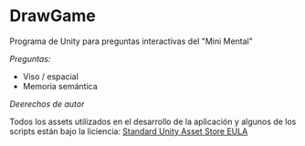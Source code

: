 # DrawGame
Programa de Unity para preguntas interactivas del "Mini Mental"

_Preguntas:_
- Viso / espacial 
- Memoria semántica 

_Deerechos de autor_

Todos los assets utilizados en el desarrollo de la aplicación y algunos de los scripts están bajo la liciencia: [Standard Unity Asset Store EULA](https://unity3d.com/legal/as_terms)
